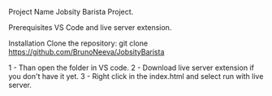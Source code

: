 Project Name
Jobsity Barista Project.


Prerequisites
VS Code and live server extension.

Installation
Clone the repository:
git clone https://github.com/BrunoNeeva/JobsityBarista

1 - Than open the folder in VS code.
2 - Download live  server extension if you don't have it yet.
3 - Right click in the index.html and select run with live server.

